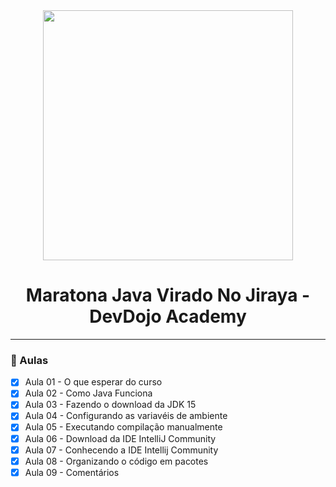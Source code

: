 <div align="center">
    <img src="https://devdojo.academy/images/LOGO_WHITE.svg" width="400">
    <h1>Maratona Java Virado No Jiraya - DevDojo Academy</h1>
    <hr>
</div>

### :memo: Aulas
- [x] Aula 01 - O que esperar do curso
- [x] Aula 02 - Como Java Funciona
- [x] Aula 03 - Fazendo o download da JDK 15
- [x] Aula 04 - Configurando as variavéis de ambiente
- [x] Aula 05 - Executando compilação manualmente
- [x] Aula 06 - Download da IDE IntelliJ Community
- [x] Aula 07 - Conhecendo a IDE Intellij Community
- [x] Aula 08 - Organizando o código em pacotes
- [x] Aula 09 - Comentários
